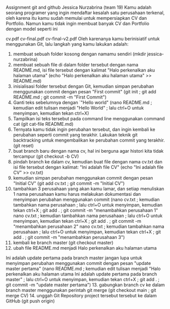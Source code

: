Assignment git and github
Jessica Nurzabrina (team 19)
Kamu adalah seorang programer yang ingin mendaftar kesalah satu perusahaan terkenal, oleh karena itu kamu sudah memulai untuk mempersiapkan CV dan Portfolio. Namun kamu tidak ingin membuat banyak CV dan Portfolio dengan model seperti ini

cv.pdf
cv-final.pdf
cv-final-v2.pdf
Oleh karenanya kamu berinisiatif untuk menggunakan Git, lalu langkah yang kamu lakukan adalah:

1. membuat sebuah folder kosong dengan namamu sendiri
    (mkdir jessica-nurzabrina)
2. membuat sebuah file di dalam folder tersebut dengan nama README.md,  isi file tersebut dengan kalimat
"Halo perkenalkan aku halaman utama"
    (echo "Halo perkenalkan aku halaman utama" >> README.md)
3. inisialisasi folder tersebut dengan Git, kemudian simpan perubahan menggunakan commit dengan pesan
"First commit"
    (git init ; git add README.md ; git commit -m "First Commit")
4. Ganti teks sebelumnya dengan `"Hello world" 
    (nano README.md ; kemudian edit tulisan menjadi "Hello World" ; lalu ctrl+O untuk menyimpan, kemudian tekan ctrl+X)
5. Tampilkan isi teks tersebut pada command line menggunakan command cat (git cat-file README.md)
6. Ternyata kamu tidak ingin perubahan tersebut, dan ingin kembali ke perubahan seperti commit yang terakhir. Lakukan teknik git backtracking untuk mengembalikan ke perubahan commit yang terakhir. (git reset)
7. buat branch baru dengan nama cv, hal ini berguna agar histori kita tidak tercampur (git checkout -b CV)
8. pindah branch ke dalam cv, kemudian buat file dengan nama cv.txt dan isi file tersebut dengan kalimat:
"Ini adalah file CV"
    (echo "Ini adalah file CV" >> cv.txt)
9. kemudian simpan perubahan menggunakan commit dengan pesan
"Initial CV"
    (git add cv.txt ; git commit -m "Initial CV")
10. tambahkan 3 perusahaan yang akan kamu lamar, dan setiap menuliskan 1 nama perusahaan kamu harus melakukan dokumentasi dan menyimpan perubahan menggunakan commit
    (nano cv.txt ; kemudian tambahkan nama perusahaan ; lalu ctrl+O untuk menyimpan, kemudian tekan ctrl+X ; git add . ; git commit -m "menambahkan perusahaan 1"
    nano cv.txt ; kemudian tambahkan nama perusahaan ; lalu ctrl+O untuk menyimpan, kemudian tekan ctrl+X ; git add . ; git commit -m "menambahkan perusahaan 2"
    nano cv.txt ; kemudian tambahkan nama perusahaan ; lalu ctrl+O untuk menyimpan, kemudian tekan ctrl+X ; git add . ; git commit -m "menambahkan perusahaan 3")
11. kembali ke branch master
    (git checkout master)
12. ubah file README.md menjadi
Halo perkenalkan aku halaman utama

Ini adalah update pertama pada branch master
jangan lupa untuk menyimpan perubahan menggunakan commit dengan pesan
"update master pertama"
    (nano README.md ; kemudian edit tulisan menjadi 
    "Halo perkenalkan aku halaman utama 
    Ini adalah update pertama pada branch master" ; lalu ctrl+O untuk menyimpan, kemudian tekan ctrl+X ; git add . ; git commit -m "update master pertama")
13. gabungkan branch cv ke dalam branch master menggunakan perintah git merge (git checkout main ; git merge CV)
14. unggah Git Repository project tersebut tersebut ke dalam GitHub
    (git push origin)
